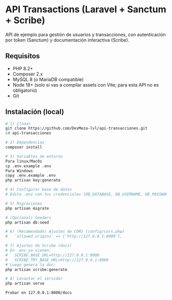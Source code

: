 # API Transactions (Laravel + Sanctum + Scribe)

API de ejemplo para gestión de usuarios y transacciones, con autenticación por token (Sanctum) y documentación interactiva (Scribe).

## Requisitos

- PHP 8.2+
- Composer 2.x
- MySQL 8 (o MariaDB compatible)
- Node 18+ (solo si vas a compilar assets con Vite; para esta API no es obligatorio)
- Git

## Instalación (local)

```bash
# 1) Clonar
git clone https://github.com/DevMeza-lvl/api-transacciones.git
cd api-transacciones

# 2) Dependencias
composer install

# 3) Variables de entorno
Para linux/MacOs
cp .env.example .env
Para Windows
copy .env.example .env
php artisan key:generate

# 4) Configurar base de datos
# Edita .env con tus credenciales (DB_DATABASE, DB_USERNAME, DB_PASSWORD)

# 5) Migraciones 
php artisan migrate

# (Opcional) Seeders
php artisan db:seed

# 6) (Recomendado) Ajustes de CORS (config/cors.php)
#   'allowed_origins' => ['http://127.0.0.1:8000'],

# 7) Ajustes de Scribe (docs)
# En .env ya vienen:
#   SCRIBE_BASE_URL=http://127.0.0.1:8000
#   SCRIBE_TRY_BASE_URL=http://127.0.0.1:8000
# Luego genera la doc:
php artisan scribe:generate

# 8) Levantar el servidor
php artisan serve

Probar en 127.0.0.1:8000/docs
